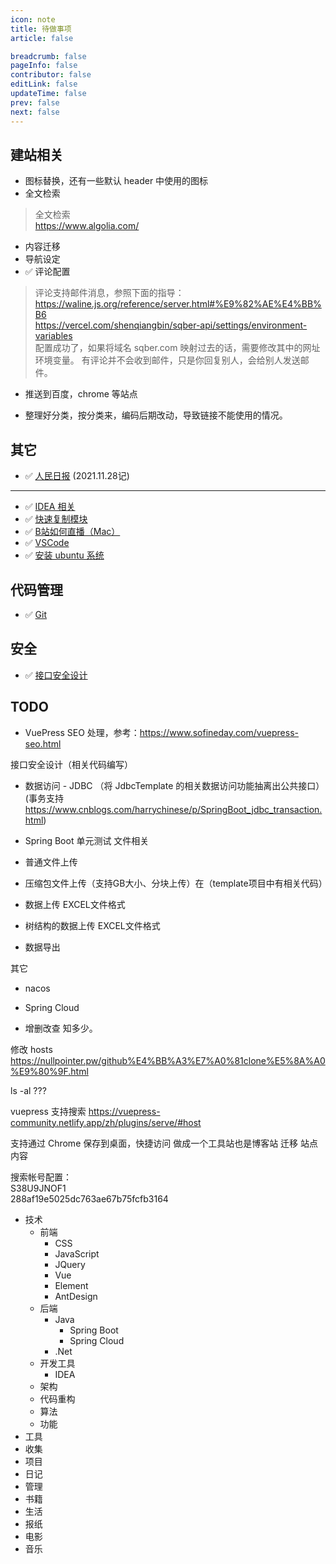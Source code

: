 ```yaml
---
icon: note
title: 待做事项
article: false

breadcrumb: false
pageInfo: false
contributor: false
editLink: false
updateTime: false
prev: false
next: false
---
```


## 建站相关

- 图标替换，还有一些默认 header 中使用的图标
- 全文检索

> 全文检索  
https://www.algolia.com/

- 内容迁移
- 导航设定
-  ✅ 评论配置

> 评论支持邮件消息，参照下面的指导：  
https://waline.js.org/reference/server.html#%E9%82%AE%E4%BB%B6  
https://vercel.com/shenqiangbin/sqber-api/settings/environment-variables  
配置成功了，如果将域名 sqber.com 映射过去的话，需要修改其中的网址环境变量。
有评论并不会收到邮件，只是你回复别人，会给别人发送邮件。

- 推送到百度，chrome 等站点

- 整理好分类，按分类来，编码后期改动，导致链接不能使用的情况。

## 其它

- ✅ [人民日报](/life/paper-rmrb.html) (2021.11.28记)

------

- ✅  [IDEA 相关](/java/idea.html)
- ✅  [快速复制模块](java/create-project.html#复制模块)
- ✅  [B站如何直播（Mac）](life/livevideo)
- ✅  [VSCode](soft/vscode)
- ✅  [安装 ubuntu 系统](linux/ubuntu)

## 代码管理

- ✅  [Git](linux/git)

## 安全

- ✅  [接口安全设计](java/interface.html)

## TODO

- VuePress SEO 处理，参考：https://www.sofineday.com/vuepress-seo.html


接口安全设计（相关代码编写）

- 数据访问 - JDBC （将 JdbcTemplate 的相关数据访问功能抽离出公共接口）(事务支持 https://www.cnblogs.com/harrychinese/p/SpringBoot_jdbc_transaction.html)

- Spring Boot 单元测试
文件相关

- 普通文件上传
- 压缩包文件上传（支持GB大小、分块上传）在（template项目中有相关代码）
- 数据上传 EXCEL文件格式
- 树结构的数据上传 EXCEL文件格式
- 数据导出

其它

- nacos
- Spring Cloud

- 增删改查 知多少。



修改 hosts
https://nullpointer.pw/github%E4%BB%A3%E7%A0%81clone%E5%8A%A0%E9%80%9F.html

ls -al ???


vuepress 支持搜索
https://vuepress-community.netlify.app/zh/plugins/serve/#host

支持通过 Chrome 保存到桌面，快捷访问
做成一个工具站也是博客站
迁移 站点内容

搜索帐号配置：  
S38U9JNOF1  
288af19e5025dc763ae67b75fcfb3164  

- 技术
    - 前端
        - CSS
        - JavaScript
        - JQuery
        - Vue
        - Element
        - AntDesign
    - 后端
        - Java
            - Spring Boot
            - Spring Cloud
        - .Net
    - 开发工具
        - IDEA
    - 架构
    - 代码重构
    - 算法
    - 功能
- 工具
- 收集
- 项目
- 日记
- 管理
- 书籍
- 生活
- 报纸
- 电影
- 音乐

